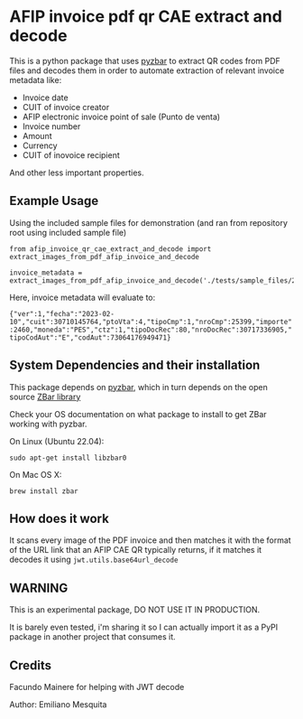 # AFIP invoice pdf qr CAE extract and decode

This is a python package that uses [pyzbar](https://pypi.org/project/pyzbar/) to extract QR codes from PDF files and decodes them in order to automate extraction of relevant invoice metadata like:

- Invoice date
- CUIT of invoice creator
- AFIP electronic invoice point of sale (Punto de venta)
- Invoice number
- Amount
- Currency
- CUIT of inovoice recipient

And other less important properties.

## Example Usage

Using the included sample files for demonstration (and ran from repository root using included sample file)

```
from afip_invoice_qr_cae_extract_and_decode import extract_images_from_pdf_afip_invoice_and_decode

invoice_metadata = extract_images_from_pdf_afip_invoice_and_decode('./tests/sample_files/2000005044986390.pdf')
```

Here, invoice metadata will evaluate to:


```{"ver":1,"fecha":"2023-02-10","cuit":30710145764,"ptoVta":4,"tipoCmp":1,"nroCmp":25399,"importe":2460,"moneda":"PES","ctz":1,"tipoDocRec":80,"nroDocRec":30717336905,"tipoCodAut":"E","codAut":73064176949471}```

## System Dependencies and their installation

This package depends on [pyzbar](https://pypi.org/project/pyzbar/), which in turn depends on the open source [ZBar library](https://zbar.sourceforge.net/)

Check your OS documentation on what package to install to get ZBar working with pyzbar.

On Linux (Ubuntu 22.04):

`sudo apt-get install libzbar0`


On Mac OS X:

`brew install zbar`


## How does it work

It scans every image of the PDF invoice and then matches it with the format of the URL link that an AFIP CAE QR typically returns, if it matches it decodes it using `jwt.utils.base64url_decode`

## WARNING

This is an experimental package, DO NOT USE IT IN PRODUCTION.

It is barely even tested, i'm sharing it so I can actually import it as a PyPI package in another project that consumes it.

## Credits

Facundo Mainere for helping with JWT decode

Author: Emiliano Mesquita


